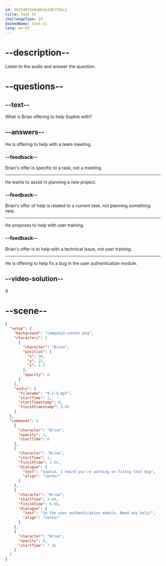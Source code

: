 ```yaml
---
id: 66234815e0a0b2e1967556c1
title: Task 51
challengeType: 19
dashedName: task-51
lang: en-US
---
```


<!-- (Audio) Brian: Sophie, I heard you're working on fixing that bug in the user authentication module. Need any help? -->

# --description--

Listen to the audio and answer the question.

# --questions--

## --text--

What is Brian offering to help Sophie with?

## --answers--

He is offering to help with a team meeting.

### --feedback--

Brian's offer is specific to a task, not a meeting.

---

He wants to assist in planning a new project.

### --feedback--

Brian's offer of help is related to a current task, not planning something new.

---

He proposes to help with user training.

### --feedback--

Brian's offer is to help with a technical issue, not user training.

---

He is offering to help fix a bug in the user authentication module.

## --video-solution--

4

# --scene--

```json
{
  "setup": {
    "background": "company2-center.png",
    "characters": [
      {
        "character": "Brian",
        "position": {
          "x": 50,
          "y": 15,
          "z": 1.2
        },
        "opacity": 0
      }
    ],
    "audio": {
      "filename": "9.1-3.mp3",
      "startTime": 1,
      "startTimestamp": 0,
      "finishTimestamp": 5.66
    }
  },
  "commands": [
    {
      "character": "Brian",
      "opacity": 1,
      "startTime": 0
    },
    {
      "character": "Brian",
      "startTime": 1,
      "finishTime": 3.84,
      "dialogue": {
        "text": "Sophie, I heard you're working on fixing that bug",
        "align": "center"
      }
    },
    {
      "character": "Brian",
      "startTime": 3.84,
      "finishTime": 6.66,
      "dialogue": {
        "text": "in the user authentication module. Need any help?",
        "align": "center"
      }
    },
    {
      "character": "Brian",
      "opacity": 0,
      "startTime": 7.16
    }
  ]
}
```
